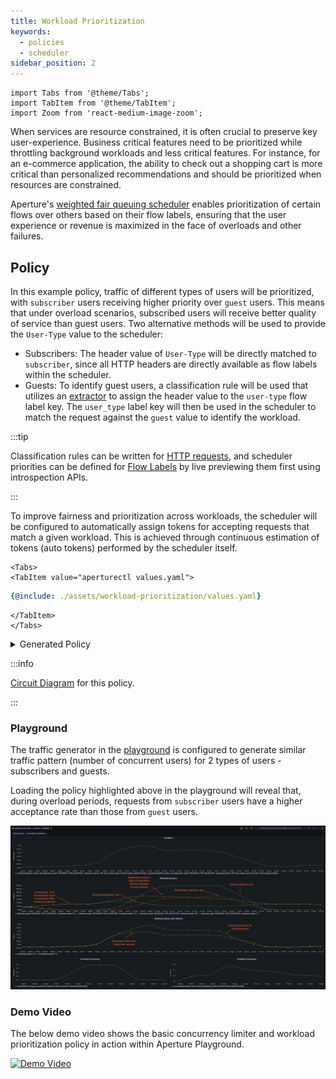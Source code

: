 ```yaml
---
title: Workload Prioritization
keywords:
  - policies
  - scheduler
sidebar_position: 2
---
```


```mdx-code-block
import Tabs from '@theme/Tabs';
import TabItem from '@theme/TabItem';
import Zoom from 'react-medium-image-zoom';
```

When services are resource constrained, it is often crucial to preserve key
user-experience. Business critical features need to be prioritized while
throttling background workloads and less critical features. For instance, for an
e-commerce application, the ability to check out a shopping cart is more
critical than personalized recommendations and should be prioritized when
resources are constrained.

Aperture's
[weighted fair queuing scheduler](/concepts/flow-control/components/load-scheduler.md#scheduler)
enables prioritization of certain flows over others based on their flow labels,
ensuring that the user experience or revenue is maximized in the face of
overloads and other failures.

## Policy

In this example policy, traffic of different types of users will be prioritized,
with `subscriber` users receiving higher priority over `guest` users. This means
that under overload scenarios, subscribed users will receive better quality of
service than guest users. Two alternative methods will be used to provide the
`User-Type` value to the scheduler:

- Subscribers: The header value of `User-Type` will be directly matched to
  `subscriber`, since all HTTP headers are directly available as flow labels
  within the scheduler.
- Guests: To identify guest users, a classification rule will be used that
  utilizes an
  [extractor](/concepts/flow-control/resources/classifier.md#extractors) to
  assign the header value to the `user-type` flow label key. The `user_type`
  label key will then be used in the scheduler to match the request against the
  `guest` value to identify the workload.

:::tip

Classification rules can be written for
[HTTP requests](/concepts/flow-control/resources/classifier.md#live-previewing-requests),
and scheduler priorities can be defined for
[Flow Labels](/concepts/flow-control/flow-label.md#live-previewing-flow-labels)
by live previewing them first using introspection APIs.

:::

To improve fairness and prioritization across workloads, the scheduler will be
configured to automatically assign tokens for accepting requests that match a
given workload. This is achieved through continuous estimation of tokens (auto
tokens) performed by the scheduler itself.

```mdx-code-block
<Tabs>
<TabItem value="aperturectl values.yaml">
```

```yaml
{@include: ./assets/workload-prioritization/values.yaml}
```

```mdx-code-block
</TabItem>
</Tabs>
```

<details><summary>Generated Policy</summary>
<p>

```yaml
{@include: ./assets/workload-prioritization/policy.yaml}
```

</p>
</details>

:::info

[Circuit Diagram](./assets/workload-prioritization/graph.mmd.svg) for this
policy.

:::

### Playground

The traffic generator in the [playground](/playground/playground.md) is
configured to generate similar traffic pattern (number of concurrent users) for
2 types of users - subscribers and guests.

Loading the policy highlighted above in the playground will reveal that, during
overload periods, requests from `subscriber` users have a higher acceptance rate
than those from `guest` users.

<Zoom>

![Workload Prioritization](./assets/workload-prioritization/dashboard.png)

</Zoom>

### Demo Video

The below demo video shows the basic concurrency limiter and workload
prioritization policy in action within Aperture Playground.

[![Demo Video](https://img.youtube.com/vi/m070bAvrDHM/0.jpg)](https://www.youtube.com/watch?v=m070bAvrDHM)

